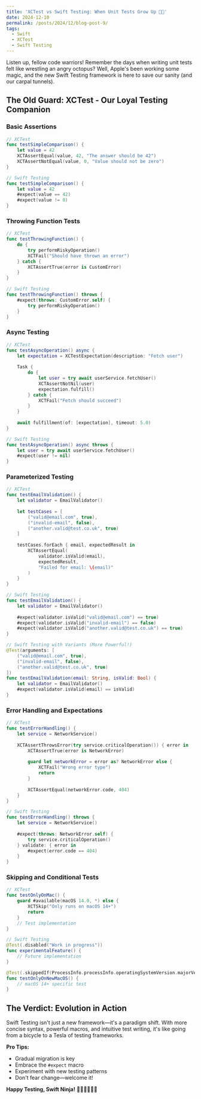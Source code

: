 ```yaml
---
title: 'XCTest vs Swift Testing: When Unit Tests Grow Up 🚀🧪'
date: 2024-12-10
permalink: /posts/2024/12/blog-post-9/
tags:
  - Swift
  - XCTest
  - Swift Testing
---
```


Listen up, fellow code warriors! Remember the days when writing unit tests felt like wrestling an angry octopus? Well, Apple's been working some magic, and the new Swift Testing framework is here to save our sanity (and our carpal tunnels).

## The Old Guard: XCTest - Our Loyal Testing Companion

### Basic Assertions
```swift
// XCTest
func testSimpleComparison() {
    let value = 42
    XCTAssertEqual(value, 42, "The answer should be 42")
    XCTAssertNotEqual(value, 0, "Value should not be zero")
}

// Swift Testing
func testSimpleComparison() {
    let value = 42
    #expect(value == 42)
    #expect(value != 0)
}
```

### Throwing Function Tests
```swift
// XCTest
func testThrowingFunction() {
    do {
        try performRiskyOperation()
        XCTFail("Should have thrown an error")
    } catch {
        XCTAssertTrue(error is CustomError)
    }
}

// Swift Testing
func testThrowingFunction() throws {
    #expect(throws: CustomError.self) {
        try performRiskyOperation()
    }
}
```

### Async Testing
```swift
// XCTest
func testAsyncOperation() async {
    let expectation = XCTestExpectation(description: "Fetch user")
    
    Task {
        do {
            let user = try await userService.fetchUser()
            XCTAssertNotNil(user)
            expectation.fulfill()
        } catch {
            XCTFail("Fetch should succeed")
        }
    }
    
    await fulfillment(of: [expectation], timeout: 5.0)
}

// Swift Testing
func testAsyncOperation() async throws {
    let user = try await userService.fetchUser()
    #expect(user != nil)
}
```

### Parameterized Testing
```swift
// XCTest
func testEmailValidation() {
    let validator = EmailValidator()
    
    let testCases = [
        ("valid@email.com", true),
        ("invalid-email", false),
        ("another.valid@test.co.uk", true)
    ]
    
    testCases.forEach { email, expectedResult in
        XCTAssertEqual(
            validator.isValid(email), 
            expectedResult, 
            "Failed for email: \(email)"
        )
    }
}

// Swift Testing
func testEmailValidation() {
    let validator = EmailValidator()
    
    #expect(validator.isValid("valid@email.com") == true)
    #expect(validator.isValid("invalid-email") == false)
    #expect(validator.isValid("another.valid@test.co.uk") == true)
}

// Swift Testing with Variants (More Powerful!)
@Test(arguments: [
    ("valid@email.com", true),
    ("invalid-email", false),
    ("another.valid@test.co.uk", true)
])
func testEmailValidation(email: String, isValid: Bool) {
    let validator = EmailValidator()
    #expect(validator.isValid(email) == isValid)
}
```

### Error Handling and Expectations
```swift
// XCTest
func testErrorHandling() {
    let service = NetworkService()
    
    XCTAssertThrowsError(try service.criticalOperation()) { error in
        XCTAssertTrue(error is NetworkError)
        
        guard let networkError = error as? NetworkError else {
            XCTFail("Wrong error type")
            return
        }
        
        XCTAssertEqual(networkError.code, 404)
    }
}

// Swift Testing
func testErrorHandling() throws {
    let service = NetworkService()
    
    #expect(throws: NetworkError.self) {
        try service.criticalOperation()
    } validate: { error in
        #expect(error.code == 404)
    }
}
```

### Skipping and Conditional Tests
```swift
// XCTest
func testOnlyOnMac() {
    guard #available(macOS 14.0, *) else {
        XCTSkip("Only runs on macOS 14+")
        return
    }
    // Test implementation
}

// Swift Testing
@Test(.disabled("Work in progress"))
func experimentalFeature() {
    // Future implementation
}

@Test(.skippedIf(ProcessInfo.processInfo.operatingSystemVersion.majorVersion < 14))
func testOnlyOnNewMacOS() {
    // macOS 14+ specific test
}
```

## The Verdict: Evolution in Action

Swift Testing isn't just a new framework—it's a paradigm shift. With more concise syntax, powerful macros, and intuitive test writing, it's like going from a bicycle to a Tesla of testing frameworks.

**Pro Tips:**
- Gradual migration is key
- Embrace the `#expect` macro
- Experiment with new testing patterns
- Don't fear change—welcome it!

**Happy Testing, Swift Ninja!** 🥷🏼👩‍💻👨‍💻
